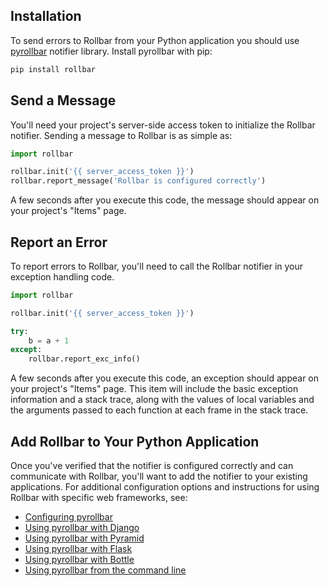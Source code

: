 ## Installation

To send errors to Rollbar from your Python application you should use 
<a href="http://github.com/rollbar/pyrollbar " target="_blank" rel="noopener">pyrollbar</a> notifier library. Install pyrollbar with pip:

```python
pip install rollbar
```

## Send a Message

You'll need your project's server-side access token to initialize the Rollbar notifier. Sending
a message to Rollbar is as simple as:

```python
import rollbar

rollbar.init('{{ server_access_token }}')
rollbar.report_message('Rollbar is configured correctly')
```

A few seconds after you execute this code, the message should appear on your project's "Items" page.

## Report an Error

To report errors to Rollbar, you'll need to call the Rollbar notifier in your exception handling code.

```python
import rollbar

rollbar.init('{{ server_access_token }}')

try:
    b = a + 1
except:
    rollbar.report_exc_info()

```
A few seconds after you execute this code, an exception should appear on your project's "Items" page.
This item will include the basic exception information and a stack trace, along with the values of
local variables and the arguments passed to each function at each frame in the stack trace.
## Add Rollbar to Your Python Application

Once you've verified that the notifier is configured correctly and can communicate with Rollbar, you'll
want to add the notifier to your existing applications. For additional configuration options and 
instructions for using Rollbar with specific web frameworks, see:

- <a href="https://github.com/rollbar/pyrollbar#configuration" target="_blank" rel="noopener">Configuring pyrollbar</a>
- <a href="https://github.com/rollbar/pyrollbar#django" target="_blank" rel="noopener">Using pyrollbar with Django</a>
- <a href="https://github.com/rollbar/pyrollbar#pyramid" target="_blank" rel="noopener">Using pyrollbar with Pyramid</a>
- <a href="https://github.com/rollbar/rollbar-flask-example" target="_blank" rel="noopener">Using pyrollbar with Flask</a>
- <a href="https://github.com/rollbar/pyrollbar#bottle" target="_blank" rel="noopener">Using pyrollbar with Bottle</a>
- <a href="https://github.com/rollbar/pyrollbar#command-line-usage" target="_blank" rel="noopener">Using pyrollbar from the command line</a>
